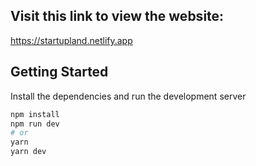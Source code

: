## Visit this link to view the website:
https://startupland.netlify.app

## Getting Started

Install the dependencies and run the development server

```bash
npm install
npm run dev
# or
yarn
yarn dev
```
